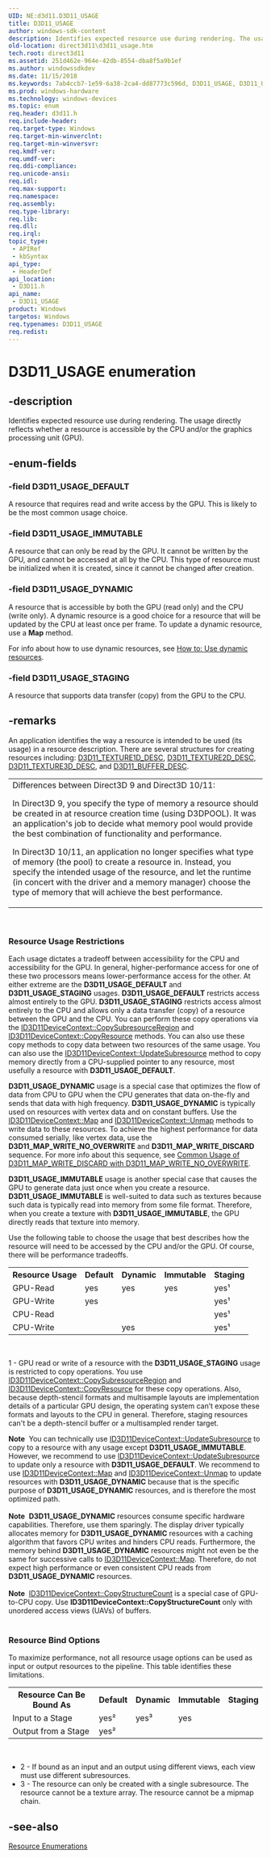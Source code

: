 ```yaml
---
UID: NE:d3d11.D3D11_USAGE
title: D3D11_USAGE
author: windows-sdk-content
description: Identifies expected resource use during rendering. The usage directly reflects whether a resource is accessible by the CPU and/or the graphics processing unit (GPU).
old-location: direct3d11\d3d11_usage.htm
tech.root: direct3d11
ms.assetid: 251d462e-964e-42db-8554-dba8f5a9b1ef
ms.author: windowssdkdev
ms.date: 11/15/2018
ms.keywords: 7ab4ccb7-1e59-6a38-2ca4-dd87773c596d, D3D11_USAGE, D3D11_USAGE enumeration [Direct3D 11], D3D11_USAGE_DEFAULT, D3D11_USAGE_DYNAMIC, D3D11_USAGE_IMMUTABLE, D3D11_USAGE_STAGING, d3d11/D3D11_USAGE, d3d11/D3D11_USAGE_DEFAULT, d3d11/D3D11_USAGE_DYNAMIC, d3d11/D3D11_USAGE_IMMUTABLE, d3d11/D3D11_USAGE_STAGING, direct3d11.d3d11_usage
ms.prod: windows-hardware
ms.technology: windows-devices
ms.topic: enum
req.header: d3d11.h
req.include-header: 
req.target-type: Windows
req.target-min-winverclnt: 
req.target-min-winversvr: 
req.kmdf-ver: 
req.umdf-ver: 
req.ddi-compliance: 
req.unicode-ansi: 
req.idl: 
req.max-support: 
req.namespace: 
req.assembly: 
req.type-library: 
req.lib: 
req.dll: 
req.irql: 
topic_type:
 - APIRef
 - kbSyntax
api_type:
 - HeaderDef
api_location:
 - D3D11.h
api_name:
 - D3D11_USAGE
product: Windows
targetos: Windows
req.typenames: D3D11_USAGE
req.redist: 
---
```


# D3D11_USAGE enumeration


## -description


Identifies expected resource use during rendering. The usage directly reflects whether a resource is accessible by the CPU and/or the graphics processing unit (GPU).


## -enum-fields




### -field D3D11_USAGE_DEFAULT

A resource that requires read and write access by the GPU. This is likely to be the most common usage choice.


### -field D3D11_USAGE_IMMUTABLE

A resource that can only be read by the GPU. It cannot be written by the GPU, and cannot be accessed at all by the CPU. This type of resource must be initialized when it is created, since it cannot be changed after creation.


### -field D3D11_USAGE_DYNAMIC

A resource that is accessible by both the GPU (read only) and the CPU (write only). A dynamic resource is a good choice for a resource that will be updated by the CPU at least once per frame. To update a dynamic resource, use a <b>Map</b> method.

For info about how to use dynamic resources, see <a href="https://msdn.microsoft.com/E73EA4B0-BD14-430C-89CA-4CFCF92C7548">How to: Use dynamic resources</a>. 


### -field D3D11_USAGE_STAGING

A resource that supports data transfer (copy) from the GPU to the CPU.


## -remarks



An application identifies the way a resource is intended to be used (its usage) in a resource description. There are several structures for creating resources including: <a href="https://msdn.microsoft.com/8523d7b1-856e-4ec8-9286-4f1f2730a428">D3D11_TEXTURE1D_DESC</a>, <a href="https://msdn.microsoft.com/90c0f877-daf5-4b3d-9846-5bb414c55461">D3D11_TEXTURE2D_DESC</a>, <a href="https://msdn.microsoft.com/b3fd4280-c967-4eed-8a10-97f0c7ef56ac">D3D11_TEXTURE3D_DESC</a>, and <a href="https://msdn.microsoft.com/a5e470bb-011b-4a2a-96d6-cbf76fe12638">D3D11_BUFFER_DESC</a>.

<table>
<tr>
<td>
Differences between Direct3D 9 and Direct3D 10/11:

In Direct3D 9, you specify the type of memory a resource should be created in at resource creation time (using D3DPOOL). It was an application's job to decide what memory pool would provide the best combination of functionality and performance.

In Direct3D 10/11, an application no longer specifies what type of memory (the pool) to create a resource in. Instead, you specify the intended usage of the resource, and let the runtime (in concert with the driver and a memory manager) choose the type of memory that will achieve the best performance.

</td>
</tr>
</table>
 

<h3><a id="Restrictions"></a><a id="restrictions"></a><a id="RESTRICTIONS"></a>Resource Usage Restrictions</h3>
Each usage dictates a tradeoff between accessibility for the CPU and accessibility for the GPU. In general, higher-performance access for one of these two processors means lower-performance access for the other. At either extreme are the <b>D3D11_USAGE_DEFAULT</b> and <b>D3D11_USAGE_STAGING</b> usages. <b>D3D11_USAGE_DEFAULT</b> restricts access almost entirely to the GPU. <b>D3D11_USAGE_STAGING</b> restricts access almost entirely to the CPU and allows only a data transfer (copy) of a resource between the GPU and the CPU. You can perform these copy operations via the <a href="https://msdn.microsoft.com/aed89483-9870-445d-96e3-a9cee764f0ad">ID3D11DeviceContext::CopySubresourceRegion</a> and <a href="https://msdn.microsoft.com/54c1c08a-792c-463d-8237-9f7947d15396">ID3D11DeviceContext::CopyResource</a> methods. You can also use these copy methods to copy data between two resources of the same usage. You can also use the <a href="https://msdn.microsoft.com/2d8ef5a2-204a-434d-918a-104419050233">ID3D11DeviceContext::UpdateSubresource</a> method to copy memory directly from a CPU-supplied pointer to any resource, most usefully a resource with <b>D3D11_USAGE_DEFAULT</b>.

<b>D3D11_USAGE_DYNAMIC</b> usage is a special case that optimizes the flow of data from CPU to GPU when the CPU generates that data on-the-fly and sends that data with high frequency. <b>D3D11_USAGE_DYNAMIC</b> is typically used on resources with vertex data and on constant buffers. Use the <a href="https://msdn.microsoft.com/c9d57873-1faa-42fa-855c-26f565e3b27c">ID3D11DeviceContext::Map</a> and <a href="https://msdn.microsoft.com/67797b77-c0a5-47b4-ba54-4282b6aa5b13">ID3D11DeviceContext::Unmap</a> methods to write data to these resources. To achieve the highest performance for data consumed serially, like vertex data, use the <b>D3D11_MAP_WRITE_NO_OVERWRITE</b> and <b>D3D11_MAP_WRITE_DISCARD</b> sequence. For more info about this sequence, see <a href="d3d11_map.htm">Common Usage of D3D11_MAP_WRITE_DISCARD with D3D11_MAP_WRITE_NO_OVERWRITE</a>.


<b>D3D11_USAGE_IMMUTABLE</b> usage is another special case that causes the GPU to generate data just once when you create a resource. <b>D3D11_USAGE_IMMUTABLE</b> is well-suited to data such as textures because such data is typically read into memory from some file format. Therefore, when you create a texture with <b>D3D11_USAGE_IMMUTABLE</b>, the GPU directly reads that texture into memory.


Use the following table to choose the usage that best describes how the resource will need to be accessed by the CPU and/or the GPU. Of course, there will be performance tradeoffs.

<table>
<tr>
<th>Resource Usage</th>
<th>Default</th>
<th>Dynamic</th>
<th>Immutable</th>
<th>Staging</th>
</tr>
<tr>
<td>GPU-Read</td>
<td>yes</td>
<td>yes</td>
<td>yes</td>
<td>yes¹</td>
</tr>
<tr>
<td>GPU-Write</td>
<td>yes</td>
<td></td>
<td></td>
<td>yes¹</td>
</tr>
<tr>
<td>CPU-Read</td>
<td></td>
<td></td>
<td></td>
<td>yes¹</td>
</tr>
<tr>
<td>CPU-Write</td>
<td></td>
<td>yes</td>
<td></td>
<td>yes¹</td>
</tr>
</table>
 

1 - GPU read or write of a resource with the <b>D3D11_USAGE_STAGING</b> usage is restricted to copy operations. You use <a href="https://msdn.microsoft.com/aed89483-9870-445d-96e3-a9cee764f0ad">ID3D11DeviceContext::CopySubresourceRegion</a> and <a href="https://msdn.microsoft.com/54c1c08a-792c-463d-8237-9f7947d15396">ID3D11DeviceContext::CopyResource</a> for these copy operations. Also, because depth-stencil formats and multisample layouts are implementation details of a particular GPU design, the operating system can’t expose these formats and layouts to the CPU in general. Therefore, staging resources can't be a depth-stencil buffer or a multisampled render target.

<div class="alert"><b>Note</b>  You can technically use <a href="https://msdn.microsoft.com/2d8ef5a2-204a-434d-918a-104419050233">ID3D11DeviceContext::UpdateSubresource</a> to copy to a resource with any usage except <b>D3D11_USAGE_IMMUTABLE</b>. However, we recommend to use <a href="https://msdn.microsoft.com/2d8ef5a2-204a-434d-918a-104419050233">ID3D11DeviceContext::UpdateSubresource</a> to update only a resource with <b>D3D11_USAGE_DEFAULT</b>. We recommend to use <a href="https://msdn.microsoft.com/c9d57873-1faa-42fa-855c-26f565e3b27c">ID3D11DeviceContext::Map</a> and <a href="https://msdn.microsoft.com/67797b77-c0a5-47b4-ba54-4282b6aa5b13">ID3D11DeviceContext::Unmap</a> to update resources with <b>D3D11_USAGE_DYNAMIC</b> because that is the specific purpose of <b>D3D11_USAGE_DYNAMIC</b> resources, and is therefore the most optimized path.</div>
<div> </div>
<div class="alert"><b>Note</b>  <b>D3D11_USAGE_DYNAMIC</b> resources consume specific hardware capabilities. Therefore, use them sparingly. The display driver typically allocates memory for <b>D3D11_USAGE_DYNAMIC</b> resources with a caching algorithm that favors CPU writes and hinders CPU reads. Furthermore, the memory behind <b>D3D11_USAGE_DYNAMIC</b> resources might not even be the same for successive calls to <a href="https://msdn.microsoft.com/c9d57873-1faa-42fa-855c-26f565e3b27c">ID3D11DeviceContext::Map</a>. Therefore, do not expect high performance or even consistent CPU reads from <b>D3D11_USAGE_DYNAMIC</b> resources.</div>
<div> </div>
<div class="alert"><b>Note</b>  <a href="https://msdn.microsoft.com/d4f8576f-8d23-4b45-a5ea-099c71e8567e">ID3D11DeviceContext::CopyStructureCount</a> is a special case of GPU-to-CPU copy. Use <b>ID3D11DeviceContext::CopyStructureCount</b> only with unordered access views (UAVs) of buffers.</div>
<div> </div>
<h3><a id="Bind"></a><a id="bind"></a><a id="BIND"></a>Resource Bind Options</h3>
To maximize performance, not all resource usage options can be used as input or output resources to the pipeline. This table identifies these limitations.

<table>
<tr>
<th>Resource Can Be Bound As</th>
<th>Default</th>
<th>Dynamic</th>
<th>Immutable</th>
<th>Staging</th>
</tr>
<tr>
<td>Input to a Stage</td>
<td>yes²</td>
<td>yes³</td>
<td>yes</td>
<td></td>
</tr>
<tr>
<td>Output from a Stage</td>
<td>yes²</td>
<td></td>
<td></td>
<td></td>
</tr>
</table>
 

<ul>
<li>2 - If bound as an input and an output using different views, each view must use different subresources.</li>
<li>3 - The resource can only be created with a single subresource. The resource cannot be a texture array. The resource cannot be a mipmap chain.</li>
</ul>



## -see-also




<a href="https://msdn.microsoft.com/b547819b-7006-40b5-84a4-adf198048051">Resource Enumerations</a>
 

 

